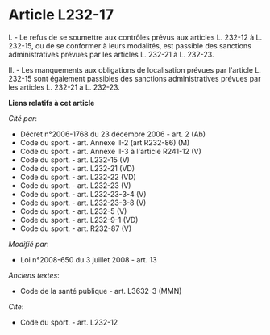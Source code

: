 # Article L232-17

I. - Le refus de se soumettre aux contrôles prévus aux articles L. 232-12 à L. 232-15, ou de se conformer à leurs modalités,
est passible des sanctions administratives prévues par les articles L. 232-21 à L. 232-23.

II. - Les manquements aux obligations de localisation prévues par l'article L. 232-15 sont également passibles des sanctions
administratives prévues par les articles L. 232-21 à L. 232-23.

**Liens relatifs à cet article**

_Cité par_:

  - Décret n°2006-1768 du 23 décembre 2006 - art. 2 (Ab)
  - Code du sport. - art. Annexe II-2 (art R232-86) (M)
  - Code du sport. - art. Annexe II-3 à l'article R241-12 (V)
  - Code du sport. - art. L232-15 (V)
  - Code du sport. - art. L232-21 (VD)
  - Code du sport. - art. L232-22 (VD)
  - Code du sport. - art. L232-23 (V)
  - Code du sport. - art. L232-23-3-4 (V)
  - Code du sport. - art. L232-23-3-8 (V)
  - Code du sport. - art. L232-5 (V)
  - Code du sport. - art. L232-9-1 (VD)
  - Code du sport. - art. R232-87 (V)

_Modifié par_:

  - Loi n°2008-650 du 3 juillet 2008 - art. 13

_Anciens textes_:

  - Code de la santé publique - art. L3632-3 (MMN)

_Cite_:

  - Code du sport. - art. L232-12
